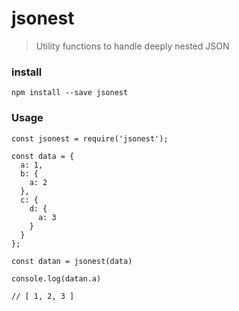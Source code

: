 # jsonest

> Utility functions to handle deeply nested JSON

### install

```
npm install --save jsonest
```

### Usage

```
const jsonest = require('jsonest');

const data = {
  a: 1,
  b: {
    a: 2
  },
  c: {
    d: {
      a: 3
    }
  }
};

const datan = jsonest(data)

console.log(datan.a)

// [ 1, 2, 3 ]
```
